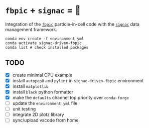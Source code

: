 # `fbpic` + `signac` = 💓

Integration of the [`fbpic`](https://fbpic.github.io) particle-in-cell code with the [`signac`](https://signac.io) data management framework.

```console
conda env create -f environment.yml
conda activate signac-driven-fbpic
conda list # check installed packages
```

## TODO

- [X] create minimal CPU example
- [X] install `autopep8` and `pylint` in `signac-driven-fbpic` environment
- [X] install `matplotlib`
- [X] install `black` python formatter
- [X] make the `defaults` channel top priority over `conda-forge`
- [ ] update the `environment.yml` file
- [ ] unit testing
- [ ] integrate 2D plotz library
- [ ] sync/upload vscode from home